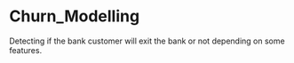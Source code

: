 # Churn_Modelling
Detecting if the bank customer will exit the bank or not depending on some features.
